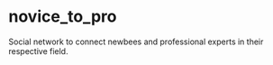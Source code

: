 # novice_to_pro
Social network to connect newbees and professional experts in their respective field.
